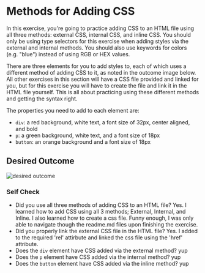 # Methods for Adding CSS
In this exercise, you're going to practice adding CSS to an HTML file using all three methods: external CSS, internal CSS, and inline CSS. You should only be using type selectors for this exercise when adding styles via the external and internal methods. You should also use keywords for colors (e.g. "blue") instead of using RGB or HEX values.

There are three elements for you to add styles to, each of which uses a different method of adding CSS to it, as noted in the outcome image below. All other exercises in this section will have a CSS file provided and linked for you, but for this exercise you will have to create the file and link it in the HTML file yourself. This is all about practicing using these different methods and getting the syntax right.

The properties you need to add to each element are:

* `div`: a red background, white text, a font size of 32px, center aligned, and bold
* `p`: a green background, white text, and a font size of 18px
* `button`: an orange background and a font size of 18px

## Desired Outcome
![desired outcome](./desired-outcome.png)


### Self Check
- Did you use all three methods of adding CSS to an HTML file? Yes. I learned how to add CSS using all 3 methods; External, Internal, and Inline. I also learned how to create a css file. Funny enough, I was only able to navigate though the readme.md files upon finishing the exercise.
- Did you properly link the external CSS file in the HTML file? Yes. I added to the required 'rel' attirbute and linked the css file using the 'href' attribute.
- Does the `div` element have CSS added via the external method? yup
- Does the `p` element have CSS added via the internal method? yup
- Does the `button` element have CSS added via the inline method? yup
